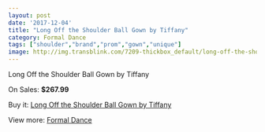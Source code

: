 ```yaml
---
layout: post
date: '2017-12-04'
title: "Long Off the Shoulder Ball Gown by Tiffany"
category: Formal Dance
tags: ["shoulder","brand","prom","gown","unique"]
image: http://img.transblink.com/7209-thickbox_default/long-off-the-shoulder-ball-gown-by-tiffany.jpg
---
```

Long Off the Shoulder Ball Gown by Tiffany

On Sales: **$267.99**
<a href="https://www.transblink.com/en/formal-dance/2326-long-off-the-shoulder-ball-gown-by-tiffany.html"><amp-img layout="responsive" width="600" height="600" src="//img.transblink.com/7209-thickbox_default/long-off-the-shoulder-ball-gown-by-tiffany.jpg" alt="Long Off the Shoulder Ball Gown by Tiffany 0" /></a>
<a href="https://www.transblink.com/en/formal-dance/2326-long-off-the-shoulder-ball-gown-by-tiffany.html"><amp-img layout="responsive" width="600" height="600" src="//img.transblink.com/7211-thickbox_default/long-off-the-shoulder-ball-gown-by-tiffany.jpg" alt="Long Off the Shoulder Ball Gown by Tiffany 1" /></a>
<a href="https://www.transblink.com/en/formal-dance/2326-long-off-the-shoulder-ball-gown-by-tiffany.html"><amp-img layout="responsive" width="600" height="600" src="//img.transblink.com/7210-thickbox_default/long-off-the-shoulder-ball-gown-by-tiffany.jpg" alt="Long Off the Shoulder Ball Gown by Tiffany 2" /></a>

Buy it: [Long Off the Shoulder Ball Gown by Tiffany](https://www.transblink.com/en/formal-dance/2326-long-off-the-shoulder-ball-gown-by-tiffany.html "Long Off the Shoulder Ball Gown by Tiffany")

View more: [Formal Dance](https://www.transblink.com/en/6-formal-dance "Formal Dance")